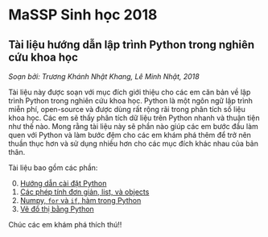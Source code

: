 # MaSSP Sinh học 2018
## Tài liệu hướng dẫn lập trình Python trong nghiên cứu khoa học

*Soạn bởi: Trương Khánh Nhật Khang, Lê Minh Nhật, 2018*

Tài liệu này được soạn với mục đích giới thiệu cho các em căn bản về lập trình Python trong nghiên cứu khoa học. Python là một ngôn ngữ lập trình miễn phí, open-source và được dùng rất rộng rãi trong phân tích số liệu khoa học. Các em sẽ thấy phân tích dữ liệu trên Python nhanh và thuận tiện như thế nào. Mong rằng tài liệu này sẽ phần nào giúp các em bước đầu làm quen với Python và làm bước đệm cho các em khám phá thêm để trở nên thuần thục hơn và sử dụng nhiều hơn cho các mục đích khác nhau của bản thân.

Tài liệu bao gồm các phần:

0. [Hướng dẫn cài đặt Python](https://github.com/lmn93beo/MaSSP-Biology-2018/blob/master/Notebooks/Cai%20dat%20Python.ipynb)
1. [Các phép tính đơn giản, list, và objects](https://github.com/lmn93beo/MaSSP-Biology-2018/blob/master/Notebooks/Gioi%20thieu%20ve%20Python.ipynb)
2. [Numpy, `for` và `if`, hàm trong Python](https://github.com/lmn93beo/MaSSP-Biology-2018/blob/master/Notebooks/Gioi%20thieu%20Python%202.ipynb)
3. [Vẽ đồ thị bằng Python](https://github.com/lmn93beo/MaSSP-Biology-2018/blob/master/Notebooks/Gioi%20thieu%20Python%203.ipynb)

Chúc các em khám phá thích thú!!

